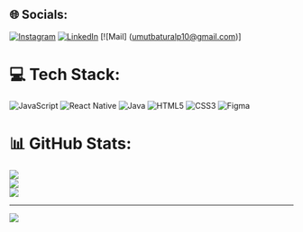 
## 🌐 Socials:
[![Instagram](https://img.shields.io/badge/Instagram-%23E4405F.svg?logo=Instagram&logoColor=white)](https://instagram.com/ubaturalpp) [![LinkedIn](https://img.shields.io/badge/LinkedIn-%230077B5.svg?logo=linkedin&logoColor=white)](https://linkedin.com/in/umut-baturalp) [![Mail] (umutbaturalp10@gmail.com)]

# 💻 Tech Stack:
![JavaScript](https://img.shields.io/badge/javascript-%23323330.svg?style=for-the-badge&logo=javascript&logoColor=%23F7DF1E) ![React Native](https://img.shields.io/badge/react_native-%2320232a.svg?style=for-the-badge&logo=react&logoColor=%2361DAFB) ![Java](https://img.shields.io/badge/java-%23ED8B00.svg?style=for-the-badge&logo=openjdk&logoColor=white) ![HTML5](https://img.shields.io/badge/html5-%23E34F26.svg?style=for-the-badge&logo=html5&logoColor=white) ![CSS3](https://img.shields.io/badge/css3-%231572B6.svg?style=for-the-badge&logo=css3&logoColor=white) ![Figma](https://img.shields.io/badge/figma-%23F24E1E.svg?style=for-the-badge&logo=figma&logoColor=white)

# 📊 GitHub Stats:
![](https://github-readme-stats.vercel.app/api?username=har1emshake&theme=dark&hide_border=false&include_all_commits=false&count_private=false)<br/>
![](https://github-readme-streak-stats.herokuapp.com/?user=har1emshake&theme=dark&hide_border=false)<br/>
![](https://github-readme-stats.vercel.app/api/top-langs/?username=har1emshake&theme=dark&hide_border=false&include_all_commits=false&count_private=false&layout=compact)

---
[![](https://visitcount.itsvg.in/api?id=har1emshake&icon=0&color=0)](https://visitcount.itsvg.in)

<!-- Proudly created with GPRM ( https://gprm.itsvg.in ) -->
